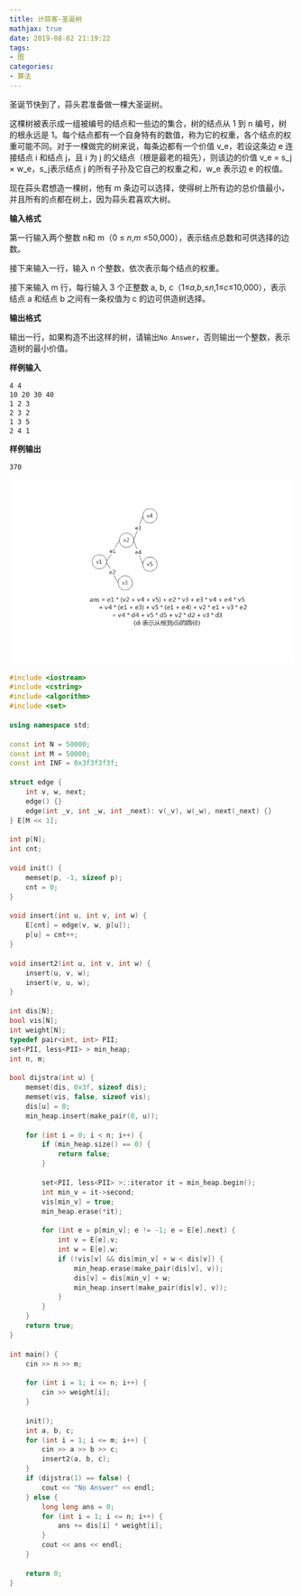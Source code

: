 ```yaml
---
title: 计蒜客-圣诞树
mathjax: true
date: 2019-08-02 21:19:22
tags:
- 图
categories:
- 算法
---
```




圣诞节快到了，蒜头君准备做一棵大圣诞树。

这棵树被表示成一组被编号的结点和一些边的集合，树的结点从 1 到 n 编号，树的根永远是 1。每个结点都有一个自身特有的数值，称为它的权重，各个结点的权重可能不同。对于一棵做完的树来说，每条边都有一个价值 v_e，若设这条边 e 连接结点 i 和结点 j，且 i 为 j 的父结点（根是最老的祖先），则该边的价值 v_e = s_j × w_e，s_j表示结点 j 的所有子孙及它自己的权重之和，w_e 表示边 e 的权值。

现在蒜头君想造一棵树，他有 m 条边可以选择，使得树上所有边的总价值最小，并且所有的点都在树上，因为蒜头君喜欢大树。

<!--more-->

**输入格式**

第一行输入两个整数 n和 m（0 ≤ *n*,*m* ≤50,000），表示结点总数和可供选择的边数。

接下来输入一行，输入 n 个整数，依次表示每个结点的权重。

接下来输入 m 行，每行输入 3 个正整数 a, b, c（1≤*a*,*b*,≤*n*,1≤*c*≤10,000），表示结点 a 和结点 b 之间有一条权值为 c 的边可供造树选择。

**输出格式**

输出一行，如果构造不出这样的树，请输出`No Answer`，否则输出一个整数，表示造树的最小价值。

**样例输入**

```
4 4
10 20 30 40
1 2 3
2 3 2
1 3 5
2 4 1
```

**样例输出**

```
370
```

![](https://raw.githubusercontent.com/zhanyeye/Figure-bed/img/img/20190801203708.png)

```c++
#include <iostream>
#include <cstring>
#include <algorithm>
#include <set>

using namespace std;

const int N = 50000;
const int M = 50000;
const int INF = 0x3f3f3f3f;

struct edge {
    int v, w, next;
    edge() {}
    edge(int _v, int _w, int _next): v(_v), w(_w), next(_next) {}
} E[M << 1];

int p[N];
int cnt;

void init() {
    memset(p, -1, sizeof p);
    cnt = 0;
}

void insert(int u, int v, int w) {
    E[cnt] = edge(v, w, p[u]);
    p[u] = cnt++;
}

void insert2(int u, int v, int w) {
    insert(u, v, w);
    insert(v, u, w);
}

int dis[N];
bool vis[N];
int weight[N];
typedef pair<int, int> PII;
set<PII, less<PII> > min_heap;
int n, m;

bool dijstra(int u) {
    memset(dis, 0x3f, sizeof dis);
    memset(vis, false, sizeof vis);
    dis[u] = 0;
    min_heap.insert(make_pair(0, u));

    for (int i = 0; i < n; i++) {
        if (min_heap.size() == 0) {
            return false;
        }

        set<PII, less<PII> >::iterator it = min_heap.begin();
        int min_v = it->second;
        vis[min_v] = true;
        min_heap.erase(*it);

        for (int e = p[min_v]; e != -1; e = E[e].next) {
            int v = E[e].v;
            int w = E[e].w;
            if (!vis[v] && dis[min_v] + w < dis[v]) {
                min_heap.erase(make_pair(dis[v], v));
                dis[v] = dis[min_v] + w;
                min_heap.insert(make_pair(dis[v], v));
            }
        }
    }
    return true;
}

int main() {
    cin >> n >> m;

    for (int i = 1; i <= n; i++) {
        cin >> weight[i];
    }

    init();
    int a, b, c;
    for (int i = 1; i <= m; i++) {
        cin >> a >> b >> c;
        insert2(a, b, c);
    }
    if (dijstra(1) == false) {
        cout << "No Answer" << endl;
    } else {
        long long ans = 0;
        for (int i = 1; i <= n; i++) {
            ans += dis[i] * weight[i];
        }
        cout << ans << endl;
    }

    return 0;
}
```



